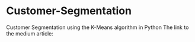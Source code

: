 # Customer-Segmentation
Customer Segmentation using the K-Means algorithm in Python
The link to the medium article: 
